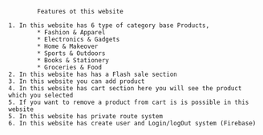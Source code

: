 
            Features ot this website

    1. In this website has 6 type of category base Products, 
            * Fashion & Apparel
            * Electronics & Gadgets
            * Home & Makeover
            * Sports & Outdoors
            * Books & Stationery
            * Groceries & Food
    2. In this website has has a Flash sale section
    3. In this website you can add product
    4. In this website has cart section here you will see the product which you selected
    5. If you want to remove a product from cart is is possible in this website
    5. In this website has private route system 
    6. In this website has create user and Login/logOut system (Firebase)

